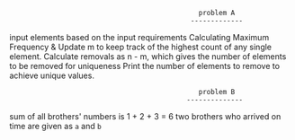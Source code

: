                                                    problem A
                                                 -------------
input elements based on the input requirements
Calculating Maximum Frequency & Update m to keep track of the highest count of any single element.
Calculate removals as n - m, which gives the number of elements to be removed for uniqueness
Print the number of elements to remove to achieve unique values.

                                                   problem B
                                                --------------
sum of all brothers' numbers is 1 + 2 + 3 = 6
two brothers who arrived on time are given as `a` and `b`


